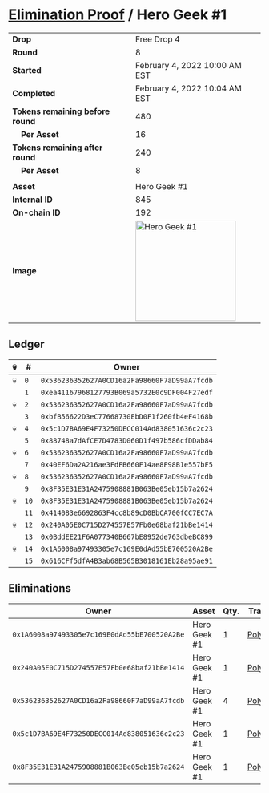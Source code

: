 # [Elimination Proof](./readme.md) / Hero Geek #1

|||
|---|---|
| **Drop** | Free Drop 4 |
| **Round** | 8 |
| **Started** | February 4, 2022 10:00 AM EST |
| **Completed** | February 4, 2022 10:04 AM EST |
| **Tokens remaining before round** | 480 |
| **&nbsp;&nbsp;&nbsp;&nbsp;Per Asset** | 16 |
| **Tokens remaining after round** | 240 |
| **&nbsp;&nbsp;&nbsp;&nbsp;Per Asset** | 8 |
| | |
| **Asset** | Hero Geek #1 |
| **Internal ID** | 845 |
| **On-chain ID** | 192 |
| **Image** | <img src="https://tcdn.blokpax.com/95718b19-e59b-4e41-8a6a-521dc0611dcf/9a0feb30fb847c2a3256e1090adf9a183a6607f83866a32abbe76af756023790.jpg" height="200" alt="Hero Geek #1" /> |

## Ledger

| 💀 | # | Owner |
| --- | --- | --- |
| 💀 | `0` | `0x536236352627A0CD16a2Fa98660F7aD99aA7fcdb` |
|  | `1` | `0xea41167968127793B069a5732E0c9DF004F27edf` |
| 💀 | `2` | `0x536236352627A0CD16a2Fa98660F7aD99aA7fcdb` |
|  | `3` | `0xbfB56622D3eC77668730EbD0F1f260fb4eF4168b` |
| 💀 | `4` | `0x5c1D7BA69E4F73250DECC014Ad838051636c2c23` |
|  | `5` | `0x88748a7dAfCE7D4783D060D1f497b586cfDDab84` |
| 💀 | `6` | `0x536236352627A0CD16a2Fa98660F7aD99aA7fcdb` |
|  | `7` | `0x40EF6Da2A216ae3FdFB660F14ae8F98B1e557bF5` |
| 💀 | `8` | `0x536236352627A0CD16a2Fa98660F7aD99aA7fcdb` |
|  | `9` | `0x8F35E31E31A2475908881B063Be05eb15b7a2624` |
| 💀 | `10` | `0x8F35E31E31A2475908881B063Be05eb15b7a2624` |
|  | `11` | `0x414083e6692863F4cc8b89cD0BbCA700fCC7EC7A` |
| 💀 | `12` | `0x240A05E0C715D274557E57Fb0e68baf21bBe1414` |
|  | `13` | `0x0BddEE21F6A077340B667bE8952de763dbeBC899` |
| 💀 | `14` | `0x1A6008a97493305e7c169E0dAd55bE700520A2Be` |
|  | `15` | `0x616CFf5dfA4B3ab68B565B3018161Eb28a95ae91` |


## Eliminations

| Owner | Asset | Qty. | Transaction |
| --- | --- | --- | --- |
| `0x1A6008a97493305e7c169E0dAd55bE700520A2Be` | Hero Geek #1 | 1 | [Polygonscan](https://polygonscan.com/tx/0xd74c0f755afc80a951cade451b8077d8bd68fb74845cb1c6e983105f80b0da3f) |
| `0x240A05E0C715D274557E57Fb0e68baf21bBe1414` | Hero Geek #1 | 1 | [Polygonscan](https://polygonscan.com/tx/0x81a8549f52220810484f3fc11e4ada920b5f5992468a877baac95a9cbc3f97d5) |
| `0x536236352627A0CD16a2Fa98660F7aD99aA7fcdb` | Hero Geek #1 | 4 | [Polygonscan](https://polygonscan.com/tx/0x0be9ec18010504e2ac684df1432f0130134661292eb98364b2a0ae6e839b8a44) |
| `0x5c1D7BA69E4F73250DECC014Ad838051636c2c23` | Hero Geek #1 | 1 | [Polygonscan](https://polygonscan.com/tx/0x2b19b1480c7af9c4556d473c004510654373636fc15e0ae067b42a34ce15187a) |
| `0x8F35E31E31A2475908881B063Be05eb15b7a2624` | Hero Geek #1 | 1 | [Polygonscan](https://polygonscan.com/tx/0x17f8419589a8d59803a4d4062815aba8eeb17e0cdb725dc3fdd6fba459789d37) |

